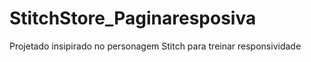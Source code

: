 # StitchStore_Paginaresposiva
Projetado insipirado no personagem Stitch para treinar responsividade
